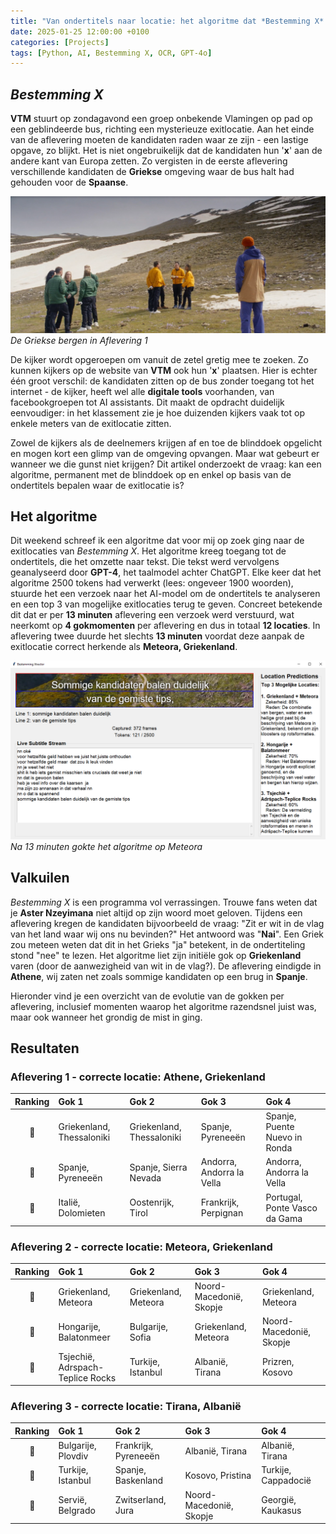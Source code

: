```yaml
---
title: "Van ondertitels naar locatie: het algoritme dat *Bestemming X* voorspelde in 13 minuten"
date: 2025-01-25 12:00:00 +0100
categories: [Projects]
tags: [Python, AI, Bestemming X, OCR, GPT-4o]
---
```



## *Bestemming X*

**VTM** stuurt op zondagavond een groep onbekende Vlamingen op pad op een geblindeerde bus, richting een mysterieuze exitlocatie. Aan het einde van de aflevering moeten de kandidaten raden waar ze zijn - een lastige opgave, zo blijkt. Het is niet ongebruikelijk dat de kandidaten hun '**x**' aan de andere kant van Europa zetten. Zo vergisten in de eerste aflevering verschillende kandidaten de **Griekse** omgeving waar de bus halt had gehouden voor de **Spaanse**.

![De Griekse bergen in Aflevering 1](/assets/bestemming1.PNG)
_De Griekse bergen in Aflevering 1_

De kijker wordt opgeroepen om vanuit de zetel gretig mee te zoeken. Zo kunnen kijkers op de website van **VTM** ook hun '**x**' plaatsen. Hier is echter één groot verschil: de kandidaten zitten op de bus zonder toegang tot het internet - de kijker, heeft wel alle **digitale tools** voorhanden, van facebookgroepen tot AI assistants. Dit maakt de opdracht duidelijk eenvoudiger: in het klassement zie je hoe duizenden kijkers vaak tot op enkele meters van de exitlocatie zitten.

Zowel de kijkers als de deelnemers krijgen af en toe de blinddoek opgelicht en mogen kort een glimp van de omgeving opvangen. Maar wat gebeurt er wanneer we die gunst niet krijgen? Dit artikel onderzoekt de vraag: kan een algoritme, permanent met de blinddoek op en enkel op basis van de ondertitels bepalen waar de exitlocatie is?

## Het algoritme

Dit weekend schreef ik een algoritme dat voor mij op zoek ging naar de exitlocaties van *Bestemming X*. Het algoritme kreeg toegang tot de ondertitels, die het omzette naar tekst. Die tekst werd vervolgens geanalyseerd door **GPT-4**, het taalmodel achter ChatGPT. Elke keer dat het algoritme 2500 tokens had verwerkt (lees: ongeveer 1900 woorden), stuurde het een verzoek naar het AI-model om de ondertitels te analyseren en een top 3 van mogelijke exitlocaties terug te geven. Concreet betekende dit dat er per **13 minuten** aflevering een verzoek werd verstuurd, wat neerkomt op **4 gokmomenten** per aflevering en dus in totaal **12 locaties**. In aflevering twee duurde het slechts **13 minuten** voordat deze aanpak de exitlocatie correct herkende als **Meteora, Griekenland**.

![Na 13 minuten gokte het algoritme op Meteora](/assets/x1.png)
_Na 13 minuten gokte het algoritme op Meteora_

## Valkuilen

*Bestemming X* is een programma vol verrassingen. Trouwe fans weten dat je **Aster Nzeyimana** niet altijd op zijn woord moet geloven. Tijdens een aflevering kregen de kandidaten bijvoorbeeld de vraag: "Zit er wit in de vlag van het land waar wij ons nu bevinden?" Het antwoord was "**Nai**". Een Griek zou meteen weten dat dit in het Grieks "ja" betekent, in de ondertiteling stond "nee" te lezen. Het algoritme liet zijn initiële gok op **Griekenland** varen (door de aanwezigheid van wit in de vlag?). De aflevering eindigde in **Athene**, wij zaten net zoals sommige kandidaten op een brug in **Spanje**.

Hieronder vind je een overzicht van de evolutie van de gokken per aflevering, inclusief momenten waarop het algoritme razendsnel juist was, maar ook wanneer het grondig de mist in ging.

## Resultaten

### Aflevering 1 - correcte locatie: **Athene, Griekenland**

| Ranking | Gok 1 | Gok 2 | Gok 3 | Gok 4 |
|:---:|:---|:---|:---|:---|
| 🥇 | Griekenland, Thessaloniki | Griekenland, Thessaloniki | Spanje, Pyreneeën | Spanje, Puente Nuevo in Ronda |
| 🥈 | Spanje, Pyreneeën | Spanje, Sierra Nevada | Andorra, Andorra la Vella | Andorra, Andorra la Vella |
| 🥉 | Italië, Dolomieten | Oostenrijk, Tirol | Frankrijk, Perpignan | Portugal, Ponte Vasco da Gama |

### Aflevering 2 - correcte locatie: **Meteora, Griekenland**

| Ranking | Gok 1 | Gok 2 | Gok 3 | Gok 4 |
|:---:|:---|:---|:---|:---|
| 🥇 | Griekenland, Meteora | Griekenland, Meteora | Noord-Macedonië, Skopje | Griekenland, Meteora |
| 🥈 | Hongarije, Balatonmeer | Bulgarije, Sofia | Griekenland, Meteora | Noord-Macedonië, Skopje |
| 🥉 | Tsjechië, Adrspach-Teplice Rocks | Turkije, Istanbul | Albanië, Tirana | Prizren, Kosovo |

### Aflevering 3 - correcte locatie: **Tirana, Albanië**

| Ranking | Gok 1 | Gok 2 | Gok 3 | Gok 4 |
|:---:|:---|:---|:---|:---|
| 🥇 | Bulgarije, Plovdiv | Frankrijk, Pyreneeën | Albanië, Tirana | Albanië, Tirana |
| 🥈 | Turkije, Istanbul | Spanje, Baskenland | Kosovo, Pristina | Turkije, Cappadocië |
| 🥉 | Servië, Belgrado | Zwitserland, Jura | Noord-Macedonië, Skopje | Georgië, Kaukasus | 